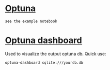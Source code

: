 # [Optuna](https://github.com/optuna/optuna)
```see the example notebook```

# [Optuna dashboard](https://github.com/optuna/optuna-dashboard)
Used to visualize the output optuna db. Quick use:
``` cd to the db location
optuna-dashboard sqlite:///yourdb.db
 ```
